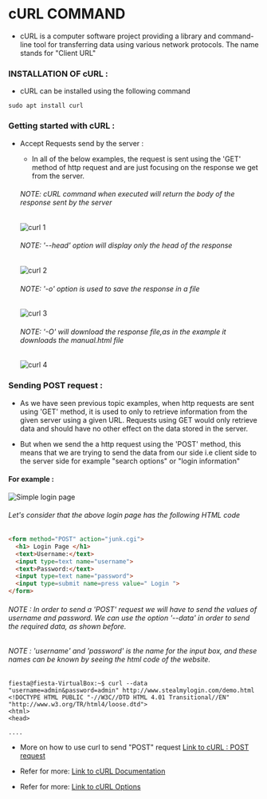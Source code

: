 # cURL COMMAND
  * cURL is a computer software project providing a library and command-line tool for transferring data using various network protocols. The name stands for "Client URL"
  
### INSTALLATION OF cURL :
  * cURL can be installed using the following command
  
  ```console
  sudo apt install curl
  ```
  
### Getting started with cURL :
  - Accept Requests send by the server : 
    - In all of the below examples, the request is sent using the 'GET' method of http request and are just focusing on the response we get from the server.
    
    ###### NOTE: cURL command when executed will return the body of the response sent by the server
    ![curl 1](https://user-images.githubusercontent.com/45136496/77745657-af08dc00-7041-11ea-9aed-db6207bac619.gif)
      
    ###### NOTE: '--head' option will display only the head of the response
    ![curl 2](https://user-images.githubusercontent.com/45136496/77745663-b03a0900-7041-11ea-93a4-ee3155dd7eb5.gif)

    ###### NOTE: '-o' option is used to save the response in a file
    ![curl 3](https://user-images.githubusercontent.com/45136496/77746742-6c480380-7043-11ea-92ff-78d056b1a707.gif)
    
    ###### NOTE: '-O' will download the response file,as in the example it downloads the manual.html file 
    ![curl 4](https://user-images.githubusercontent.com/45136496/77746745-6d793080-7043-11ea-9827-ed7eea8617e4.gif)
    
### Sending POST request :
 - As we have seen previous topic examples, when http requests are sent using 'GET' method, it is used to only to retrieve information from the given server using a given URL. Requests using GET would only retrieve data and should have no other effect on the data stored in the server.
    
  - But when we send the a http request using the 'POST' method, this means that we are trying to send the data from our side i.e client side to the server side for example "search options" or "login information"
    
  #### For example : 
  ![Simple login page](https://wsvincent.com/assets/images/django-user-authentication-tutorial/login.png)
  
  
  ###### Let's consider that the above login page has the following HTML code
  
  ```html
  <form method="POST" action="junk.cgi">
    <h1> Login Page </h1>
    <text>Username:</text>
    <input type=text name="username">
    <text>Password:</text>
    <input type=text name="password">
    <input type=submit name=press value=" Login ">
  </form>
  ```
  
  ###### NOTE : In order to send a 'POST' request we will have to send the values of username and password. We can use the option '--data' in order to send the required data, as shown before. 
  ###### NOTE : 'username' and 'password' is the name for the input box, and these names can be known by seeing the html code of the website.
  
  ```console
  fiesta@fiesta-VirtualBox:~$ curl --data "username=admin&password=admin" http://www.stealmylogin.com/demo.html
  <!DOCTYPE HTML PUBLIC "-//W3C//DTD HTML 4.01 Transitional//EN" "http://www.w3.org/TR/html4/loose.dtd">
  <html>
  <head>
  
  ....
  ```
  - More on how to use curl to send "POST" request [Link to cURL : POST request](https://curl.haxx.se/docs/httpscripting.html#POST)
  
  
  
- Refer for more: [Link to cURL Documentation](https://curl.haxx.se/docs/httpscripting.html)
- Refer for more: [Link to cURL Options](https://curl.haxx.se/docs/manual.html)
